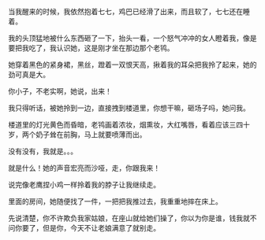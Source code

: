 当我醒来的时候，我依然抱着七七，鸡巴已经滑了出来，而且软了，七七还在睡着。

我的头顶猛地被什么东西砸了一下，抬头一看，一个怒气冲冲的女人瞪着我，像是要把我吃了，我认识她，这是刚才坐在那边那个老鸨。

她穿着黑色的紧身裙，黑丝，蹬着一双恨天高，揪着我的耳朵把我拎了起来，她的劲可真是大。

你小子，不老实啊，她说，出来！

我只得听话，被她拎到一边，直接拽到楼道里，你想干嘛，砸场子吗，她问我。

楼道里的灯光黄色而昏暗，老鸨画着浓妆，烟熏妆，大红嘴唇，看着应该三四十岁，两个奶子耸在前胸，马上就要喷薄而出。

没有没有，我就是。。。

就是什么！她的声音宏亮而沙哑，走，你跟我来！

说完像老鹰捏小鸡一样拎着我的脖子让我继续走。

里面的房间，她随便找了一件，一把把我推过去，我重重地摔在床上。

先说清楚，你不许欺负我家姑娘，在座山就给她们操了，你以为你是谁，钱我就不问你要了，但是你，今天不让老娘满意了就别走。

